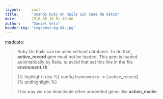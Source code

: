 ```yaml
---
layout:     post
title:      "Usando Ruby on Rails sin base de datos"
date:       2010-05-16 01:18:00
author:     "Daniel Vela"
header-img: "img/post-bg-04.jpg"
---
```


<p><a href="http://blog.veladan.org/post/45344135930/usando-ruby-on-rails-sin-base-de-datos" class="tumblr_blog">madcato</a>:</p>

<blockquote><p>Ruby On Rails can be used without database. To do that, <strong>active_record</strong> gem must not be loaded. This gem is loaded automatically by Rails, to avoid that set this line in the file <strong><em>enviroment.rb</em></strong>:</p>

{% highlight ruby %}
config.frameworks -= [:active_record]  
{% endhighlight %}

<p>This way we can deactivate other unneeded gems like <strong>action_mailer</strong>.</p></blockquote>

